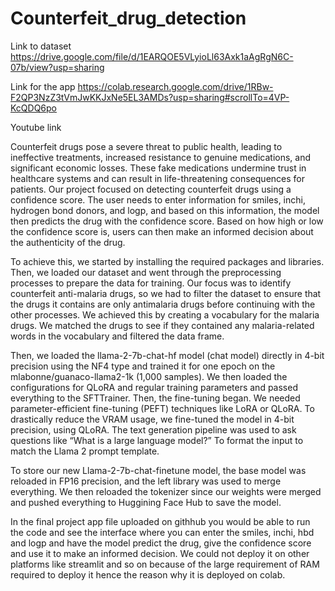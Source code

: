 # Counterfeit_drug_detection
Link to dataset 
https://drive.google.com/file/d/1EARQOE5VLyioLl63Axk1aAgRgN6C-07b/view?usp=sharing

Link for the app
https://colab.research.google.com/drive/1RBw-F2QP3NzZ3tVmJwKKJxNe5EL3AMDs?usp=sharing#scrollTo=4VP-KcQDQ6po


Youtube link



Counterfeit drugs pose a severe threat to public health, leading to ineffective treatments, increased resistance to genuine medications, and significant economic losses. These fake medications undermine trust in healthcare systems and can result in life-threatening consequences for patients.
Our project focused on detecting counterfeit drugs using a confidence score. The user needs to enter information for smiles, inchi, hydrogen bond donors, and logp, and based on this information, the model then predicts the drug with the confidence score. Based on how high or low the confidence score is, users can then make an informed decision about the authenticity of the drug. 

To achieve this, we started by installing the required packages and libraries. 
Then, we loaded our dataset and went through the preprocessing processes to prepare the data for training.
Our focus was to identify counterfeit anti-malaria drugs, so we had to filter the dataset to ensure that the drugs it contains are only antimalaria drugs before continuing with the other processes. 
We achieved this by creating a vocabulary for the malaria drugs. We matched the drugs to see if they contained any malaria-related words in the vocabulary and filtered the data frame. 

Then, we loaded the llama-2-7b-chat-hf model (chat model) directly in 4-bit precision using the NF4 type and trained it for one epoch on the mlabonne/guanaco-llama2-1k (1,000 samples).
We then loaded the configurations for QLoRA and regular training parameters and passed everything to the SFTTrainer.
Then, the fine-tuning began. 
We needed parameter-efficient fine-tuning (PEFT) techniques like LoRA or QLoRA. To drastically reduce the VRAM usage, we fine-tuned the model in 4-bit precision, using QLoRA.
The text generation pipeline was used to ask questions like “What is a large language model?” To format the input to match the Llama 2 prompt template.

To store our new Llama-2-7b-chat-finetune model, the base model was reloaded in FP16 precision, and the left library was used to merge everything.
We then reloaded the tokenizer since our weights were merged and pushed everything to Huggining Face Hub to save the model.

In the final project app file uploaded on githhub you would be able to run the code  and see the interface where you can enter the smiles, inchi, hbd and logp and have the model predict the drug, give the confidence score and use it to make an informed decision. We could not deploy it on other platforms like streamlit and so on because of the large requirement of RAM required to deploy it hence the reason why it is deployed on colab. 








